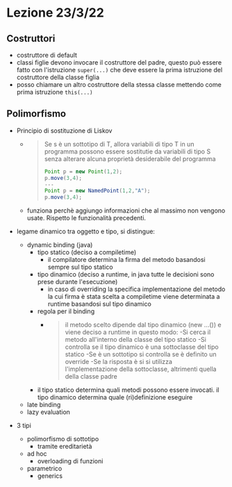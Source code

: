# Lezione 23/3/22

## Costruttori

- costruttore di default
- classi figlie devono invocare il costruttore del padre, questo può essere fatto con l'istruzione `super(...)` che deve essere la prima istruzione del costruttore della classe figlia
- posso chiamare un altro costruttore della stessa classe mettendo come prima istruzione `this(...)`

## Polimorfismo

- Principio di sostituzione di Liskov

  - > Se s è un sottotipo di T, allora variabili di tipo T in un programma possono essere sostitutie da variabili di tipo S senza alterare alcuna proprietà desiderabile del programma
    >
    > ```java
    > Point p = new Point(1,2);
    > p.move(3,4);
    > ---
    > Point p = new NamedPoint(1,2,"A");
    > p.move(3,4);
    > ```
    >
  - funziona perchè aggiungo informazioni che al massimo non vengono usate. Rispetto le funzionalità precedenti.

- legame dinamico tra oggetto e tipo, si distingue:
  - dynamic binding (java)
    - tipo statico (deciso a compiletime)
      - il compilatore determina la firma del metodo basandosi sempre sul tipo statico
    - tipo dinamico (deciso a runtime, in java tutte le decisioni sono prese durante l'esecuzione)
      - in caso di overriding la specifica implementazione del metodo la cui firma è stata scelta a compiletime viene determinata a runtime basandosi sul tipo dinamico
    - regola per il binding
      - > il metodo scelto dipende dal tipo dinamico (new ...()) e viene deciso a runtime in questo modo:
    -Si cerca il metodo all'interno della classe del tipo statico
    -Si controlla se il tipo dinamico è una sottoclasse del tipo statico
    -Se è un sottotipo si controlla se è definito un override
    -Se la risposta è si si utilizza l'implementazione della sottoclasse, altrimenti quella della classe padre
    - il tipo statico determina quali metodi possono essere invocati. il tipo dinamico determina quale (ri)definizione eseguire
  - late binding
  - lazy evaluation

- 3 tipi
  - polimorfismo di sottotipo
    - tramite ereditarietà
  - ad hoc
    - overloading di funzioni
  - parametrico
    - generics
